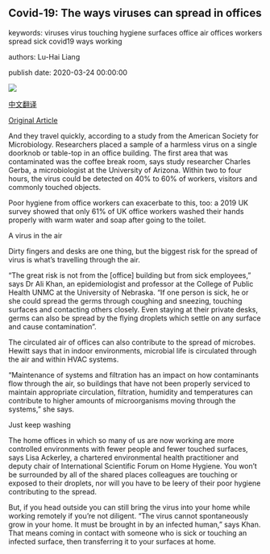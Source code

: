 ## Covid-19: The ways viruses can spread in offices

keywords: viruses virus touching hygiene surfaces office air offices workers spread sick covid19 ways working

authors: Lu-Hai Liang

publish date: 2020-03-24 00:00:00

![](https://ichef.bbci.co.uk/wwfeatures/live/624_351/images/live/p0/87/k8/p087k8fr.jpg)

[中文翻译](Covid-19%3A%20The%20ways%20viruses%20can%20spread%20in%20offices_zh.md)

[Original Article](https://www.bbc.com/worklife/article/20200324-covid-19-the-ways-viruses-can-spread-in-offices)

And they travel quickly, according to a study from the American Society for Microbiology. Researchers placed a sample of a harmless virus on a single doorknob or table-top in an office building. The first area that was contaminated was the coffee break room, says study researcher Charles Gerba, a microbiologist at the University of Arizona. Within two to four hours, the virus could be detected on 40% to 60% of workers, visitors and commonly touched objects.

Poor hygiene from office workers can exacerbate to this, too: a 2019 UK survey showed that only 61% of UK office workers washed their hands properly with warm water and soap after going to the toilet.

A virus in the air

Dirty fingers and desks are one thing, but the biggest risk for the spread of virus is what’s travelling through the air.

“The great risk is not from the [office] building but from sick employees,” says Dr Ali Khan, an epidemiologist and professor at the College of Public Health UNMC at the University of Nebraska. “If one person is sick, he or she could spread the germs through coughing and sneezing, touching surfaces and contacting others closely. Even staying at their private desks, germs can also be spread by the flying droplets which settle on any surface and cause contamination”.

The circulated air of offices can also contribute to the spread of microbes. Hewitt says that in indoor environments, microbial life is circulated through the air and within HVAC systems.

“Maintenance of systems and filtration has an impact on how contaminants flow through the air, so buildings that have not been properly serviced to maintain appropriate circulation, filtration, humidity and temperatures can contribute to higher amounts of microorganisms moving through the systems,” she says.

Just keep washing

The home offices in which so many of us are now working are more controlled environments with fewer people and fewer touched surfaces, says Lisa Ackerley, a chartered environmental health practitioner and deputy chair of International Scientific Forum on Home Hygiene. You won’t be surrounded by all of the shared places colleagues are touching or exposed to their droplets, nor will you have to be leery of their poor hygiene contributing to the spread.

But, if you head outside you can still bring the virus into your home while working remotely if you’re not diligent. “The virus cannot spontaneously grow in your home. It must be brought in by an infected human,” says Khan. That means coming in contact with someone who is sick or touching an infected surface, then transferring it to your surfaces at home.